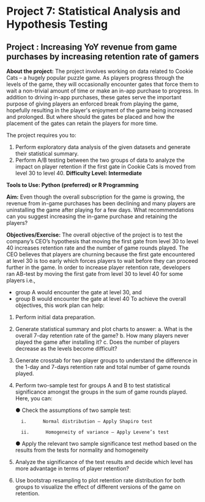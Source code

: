 # Project 7: Statistical Analysis and Hypothesis Testing
## Project : Increasing YoY revenue from game purchases by increasing retention rate of gamers

__About the project:__
The project involves working on data related to Cookie Cats – a hugely popular puzzle game. As players progress through the levels of the game, they will occasionally encounter gates that force them to wait a non-trivial amount of time or make an in-app purchase to progress. In addition to driving in-app purchases, these gates serve the important purpose of giving players an enforced break from playing the game, hopefully resulting in the player's enjoyment of the game being increased and prolonged. But where should the gates be placed and how the placement of the gates can retain the players for more time.

The project requires you to:
1.	Perform exploratory data analysis of the given datasets and generate their statistical summary.
2.	Perform A/B testing between the two groups of data to analyze the impact on player retention if the first gate in Cookie Cats is moved from level 30 to level 40.
__Difficulty Level: Intermediate__

__Tools to Use: Python (preferred) or R Programming__

__Aim:__ Even though the overall subscription for the game is growing, the revenue from in-game purchases has been declining and many players are uninstalling the game after playing for a few days. What recommendations can you suggest increasing the in-game purchase and retaining the players?

__Objectives/Exercise:__
The overall objective of the project is to test the company’s CEO’s hypothesis that moving the first gate from level 30 to level 40 increases retention rate and the number of game rounds played. The CEO believes that players are churning because the first gate encountered at level 30 is too early which forces players to wait before they can proceed further in the game.
 In order to increase player retention rate, developers ran AB-test by moving the first gate from level 30 to level 40 for some players i.e.,
-	group A would encounter the gate at level 30, and
-	group B would encounter the gate at level 40
 To achieve the overall objectives, this work plan can help:
1.	Perform initial data preparation.
2.	Generate statistical summary and plot charts to answer:
a.	What is the overall 7-day retention rate of the game?
b.	How many players never played the game after installing it?
c.	Does the number of players decrease as the levels become difficult?
3.	Generate crosstab for two player groups to understand the difference in the 1-day and 7-days retention rate and total number of game rounds played.
4.	Perform two-sample test for groups A and B to test statistical significance amongst the groups in the sum of game rounds played. Here, you can:
      
      ●	Check the assumptions of two sample test:
      
          i.      Normal distribution – Apply Shapiro test
          
          ii.      Homogeneity of variance – Apply Levene’s test
      
      ●	Apply the relevant two sample significance test method based on the results from the tests for normality and homogeneity

5.	Analyze the significance of the test results and decide which level has more advantage in terms of player retention?
6.	Use bootstrap resampling to plot retention rate distribution for both groups to visualize the effect of different versions of the game on retention.

